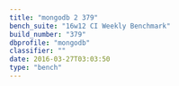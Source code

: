```yaml
---
title: "mongodb 2 379"
bench_suite: "16w12 CI Weekly Benchmark"
build_number: "379"
dbprofile: "mongodb"
classifier: ""
date: 2016-03-27T03:03:50
type: "bench"
---
```

